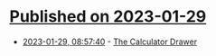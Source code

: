 # [Published on 2023-01-29](index.md)

* [2023-01-29, 08:57:40](https://news.ycombinator.com/item?id=34566231) - [The Calculator Drawer](https://archive.org/details/calculatordrawer)
